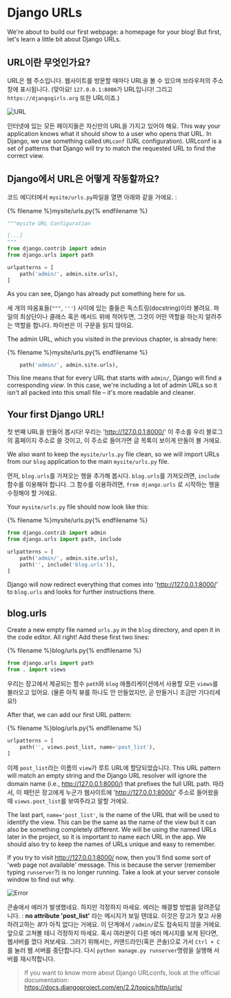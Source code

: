 # Django URLs

We're about to build our first webpage: a homepage for your blog! But first, let's learn a little bit about Django URLs.

## URL이란 무엇인가요?

URL은 웹 주소입니다. 웹사이트를 방문할 때마다 URL을 볼 수 있으며 브라우저의 주소창에 표시됩니다. (맞아요! `127.0.0.1:8000`가 URL입니다! 그리고 `https://djangogirls.org` 또한 URL이죠.)

![URL](images/url.png)

인터넷에 있는 모든 페이지들은 자신만의 URL을 가지고 있어야 해요. This way your application knows what it should show to a user who opens that URL. In Django, we use something called `URLconf` (URL configuration). URLconf is a set of patterns that Django will try to match the requested URL to find the correct view.

## Django에서 URL은 어떻게 작동할까요?

코드 에디터에서 `mysite/urls.py`파일을 열면 아래와 같을 거에요. :

{% filename %}mysite/urls.py{% endfilename %}

```python
"""mysite URL Configuration

[...]
"""
from django.contrib import admin
from django.urls import path

urlpatterns = [
    path('admin/', admin.site.urls),
]
```

As you can see, Django has already put something here for us.

세 개의 따옴표들(`"""`, `'''`) 사이에 있는 줄들은 독스트링(docstring)이라 불려요. 파일의 최상단이나 클래스 혹은 메서드 위에 적어두면, 그것이 어떤 역할을 하는지 알려주는 역할을 합니다. 파이썬은 이 구문을 읽지 않아요.

The admin URL, which you visited in the previous chapter, is already here:

{% filename %}mysite/urls.py{% endfilename %}

```python
    path('admin/', admin.site.urls),
```

This line means that for every URL that starts with `admin/`, Django will find a corresponding *view*. In this case, we're including a lot of admin URLs so it isn't all packed into this small file – it's more readable and cleaner.

## Your first Django URL!

첫 번째 URL을 만들어 봅시다! 우리는 '<http://127.0.0.1:8000/>' 이 주소를 우리 블로그의 홈페이지 주소로 쓸 것이고, 이 주소로 들어가면 글 목록이 보이게 만들어 볼 거에요.

We also want to keep the `mysite/urls.py` file clean, so we will import URLs from our `blog` application to the main `mysite/urls.py` file.

먼저, `blog.urls`를 가져오는 행을 추가해 봅시다. `blog.urls`를 가져오려면, `include` 함수를 이용해야 합니다. 그 함수를 이용하려면, `from django.urls` 로 시작하는 행을 수정해야 할 거에요.

Your `mysite/urls.py` file should now look like this:

{% filename %}mysite/urls.py{% endfilename %}

```python
from django.contrib import admin
from django.urls import path, include

urlpatterns = [
    path('admin/', admin.site.urls),
    path('', include('blog.urls')),
]
```

Django will now redirect everything that comes into 'http://127.0.0.1:8000/' to `blog.urls` and looks for further instructions there.

## blog.urls

Create a new empty file named `urls.py` in the `blog` directory, and open it in the code editor. All right! Add these first two lines:

{% filename %}blog/urls.py{% endfilename %}

```python
from django.urls import path
from . import views
```

우리는 장고에서 제공되는 함수 `path`와 `blog` 애플리케이션에서 사용할 모든 `views`를 불러오고 있어요. (물론 아직 뷰를 하나도 안 만들었지만, 곧 만들거니 조금만 기다리세요!)

After that, we can add our first URL pattern:

{% filename %}blog/urls.py{% endfilename %}

```python
urlpatterns = [
    path('', views.post_list, name='post_list'),
]
```

이제 `post_list`라는 이름의 `view`가 루트 URL에 할당되었습니다. This URL pattern will match an empty string and the Django URL resolver will ignore the domain name (i.e., http://127.0.0.1:8000/) that prefixes the full URL path. 따라서, 이 패턴은 장고에게 누군가 웹사이트에 'http://127.0.0.1:8000/' 주소로 들어왔을 때 `views.post_list`를 보여주라고 말할 거에요.

The last part, `name='post_list'`, is the name of the URL that will be used to identify the view. This can be the same as the name of the view but it can also be something completely different. We will be using the named URLs later in the project, so it is important to name each URL in the app. We should also try to keep the names of URLs unique and easy to remember.

If you try to visit http://127.0.0.1:8000/ now, then you'll find some sort of 'web page not available' message. This is because the server (remember typing `runserver`?) is no longer running. Take a look at your server console window to find out why.

![Error](images/error1.png)

콘솔에서 에러가 발생했네요. 하지만 걱정하지 마세요. 에러는 해결할 방법을 알려준답니다. : __no attribute 'post_list'__ 라는 메시지가 보일 텐데요. 이것은 장고가 찾고 사용하려고하는 *뷰*가 아직 없다는 거에요. 이 단계에서 `/admin/`로도 접속되지 않을 거에요. 앞으로 고쳐볼 테니 걱정하지 마세요. 혹시 여러분이 다른 에러 메시지를 보게 된다면, 웹서버를 껐다 켜보세요. 그러기 위해서는, 커맨드라인(혹은 콘솔)으로 가서 `Ctrl + C`를 눌러 웹 서버를 중단합니다. 다시 `python manage.py runserver`명령을 실행해 서버를 재시작합니다.

> If you want to know more about Django URLconfs, look at the official documentation: https://docs.djangoproject.com/en/2.2/topics/http/urls/